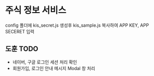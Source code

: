 # 주식 정보 서비스

config 폴더에 kis_secret.js 생성후
kis_sample.js 복사하여 APP KEY, APP SECERET 입력

## 도훈 TODO

- 네이버, 구글 로그인 세션 처리 확인
- 회원가입, 로그인 안내 메시지 Modal 창 처리
